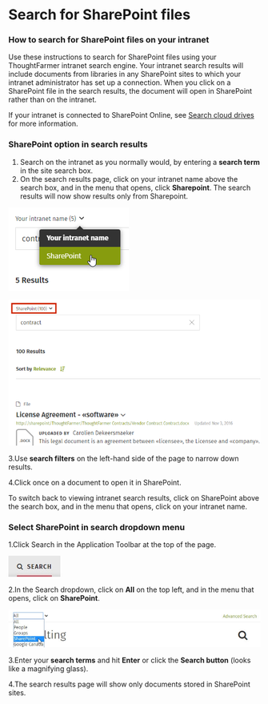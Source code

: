 # Search for SharePoint files



### How to search for SharePoint files on your intranet

Use these instructions to search for SharePoint files using your ThoughtFarmer intranet search engine. Your intranet search results will include documents from libraries in any SharePoint sites to which your intranet administrator has set up a connection. When you click on a SharePoint file in the search results, the document will open in SharePoint rather than on the intranet.  
  
If your intranet is connected to SharePoint Online, see [Search cloud drives](../cloud-drive-integration/search-cloud-drives.md) for more information.

### SharePoint option in search results

1. Search on the intranet as you normally would, by entering a **search term** in the site search box.
2. On the search results page, click on your intranet name above the search box, and in the menu that opens, click **Sharepoint**. The search results will now show results only from Sharepoint.

![](../../.gitbook/assets/1%20%289%29.png)

![](../../.gitbook/assets/2%20%2872%29.png)



3.Use **search filters** on the left-hand side of the page to narrow down results.

4.Click once on a document to open it in SharePoint.

To switch back to viewing intranet search results, click on SharePoint above the search box, and in the menu that opens, click on your intranet name.

### Select SharePoint in search dropdown menu

1.Click Search in the Application Toolbar at the top of the page.

![](../../.gitbook/assets/3%20%2836%29.jpg)

2.In the Search dropdown, click on **All** on the top left, and in the menu that opens, click on **SharePoint**. 

![](../../.gitbook/assets/4%20%2831%29.jpg)



3.Enter your **search terms** and hit **Enter** or click the **Search button** \(looks like a magnifying glass\).

4.The search results page will show only documents stored in SharePoint sites.


